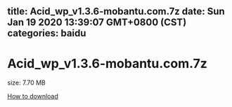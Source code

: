 
title: Acid_wp_v1.3.6-mobantu.com.7z
date: Sun Jan 19 2020 13:39:07 GMT+0800 (CST)    
categories: baidu
---

# Acid_wp_v1.3.6-mobantu.com.7z
size: 7.70 MB
 
 

[How to download](https://bpcam.bemobtrk.com/go/2ceec3aa-1ca2-46d6-b9ff-aaa5c184517c?jno=3759)